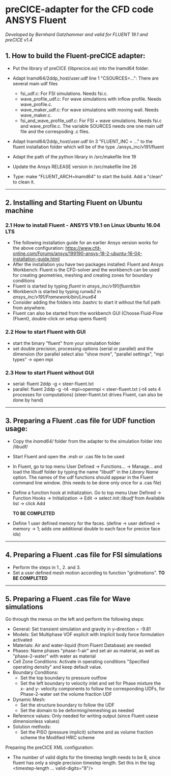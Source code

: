 # preCICE-adapter for the CFD code ANSYS Fluent
*Developed by Bernhard Gatzhammer and valid for FLUENT 19.1 and preCICE v1.4*

## 1. How to build the Fluent-preCICE adapter: 
  * Put the library of preCICE (libprecice.so) into the lnamd64 folder.
  * Adapt lnamd64/2ddp_host/user.udf line 1 "CSOURCES=...": There are several main udf files
      - fsi_udf.c: For FSI simulations. Needs fsi.c.
      - wave_profile_udf.c: For wave simulations with inflow profile. Needs 
        wave_profile.c.
      - wave_maker_udf.c: For wave simulations with moving wall. Needs 
        wave_maker.c.
      - fsi_and_wave_profile_udf.c: For FSI + wave simulations. Needs fsi.c and 
        wave_profile.c.
      The variable SOURCES needs one one main udf file and the correspoding .c files.

  * Adapt lnamd64/2ddp_host/user.udf lin 3 "FLUENT_INC = ..." to the fluent installation
    folder which will be of the type ./ansys_inc/v191/fluent  
  * Adapt the path of the python library in /src/makefile line 19
  * Update the Ansys RELEASE version in /src/makefile line 26
  * Type: make "FLUENT_ARCH=lnamd64" to start the build. Add a "clean" to clean it.

--------------------------------------------------------------------------------

## 2. Installing and Starting Fluent on Ubuntu machine

  ### 2.1 How to install Fluent - **ANSYS V19.1 on Linux Ubuntu 16.04 LTS** 
  * The following installation guide for an earlier Ansys version works for the above configuration:
    <https://www.cfd-online.com/Forums/ansys/199190-ansys-18-2-ubuntu-16-04-installation-guide.html>
  * After the installation you have two packages installed: Fluent and Ansys Workbench:
    Fluent is the CFD-solver and the workbench can be used for creating
    geometries, meshing and creating zones for boundary conditions
  * Fluent is started by typing *fluent* in *ansys_inc/v191/fluent/bin*
  * Workbench is started by typing *runwb2* in
      *ansys_inc/v191/Framework/bin/Linux64*
  * Consider adding the folders into .bashrc to start it without the full
    path from anywhere.
  * Fluent can also be started from the workbench GUI (Choose Fluid-Flow
    (Fluent), double-click on setup opens fluent)

  ### 2.2 How to start Fluent with GUI
  * start the binary "fluent" from your simulation folder
  * set double precision, processing options (serial or parallel) and the dimension
    (for parallel select also "show more", "parallel settings", "mpi types" -> open mpi

  ### 2.3 How to start Fluent without GUI
  * serial:   fluent 2ddp -g < steer-fluent.txt
  * parallel: fluent 2ddp -g -t4 -mpi=openmpi < steer-fluent.txt
    (-t4 sets 4 processes for computations)
    (steer-fluent.txt drives Fluent, can also be done by hand)

--------------------------------------------------------------------------------

## 3. Preparing a Fluent .cas file for UDF function usage:
  * Copy the *lnamd64/* folder from the adapter to the simulation folder into /libudf/
  * Start Fluent and open the .msh or .cas file to be used
  * In Fluent, go to top menu User Defined -> Functions... -> Manage... and 
    load the libudf folder by typing the name "libudf" in the *Library Name* option. 
    The names of the udf functions should appear in the Fluent command line window. 
    (this needs to be done only once for a .cas file)
  * Define a function hook at initialization. Go to top menu User Defined -> Function Hooks ->
    Initialization -> Edit -> select *init::libudf* from Available list -> click Add
    
    **TO BE COMPLETED**
  
  * Define 1 user defined memory for the faces. (define -> user defined -> memory -> 1; 
    adds one additional double to each face for precice face ids)

--------------------------------------------------------------------------------

## 4. Preparing a Fluent .cas file for FSI simulations

  * Perform the steps in 1., 2. and 3.
  * Set a user defined mesh motion according to function "gridmotions".
    **TO BE COMPLETED** 

--------------------------------------------------------------------------------

## 5. Preparing a Fluent .cas file for Wave simulations

Go through the menus on the left and perform the following steps:
  * General: Set transient simulation and gravity in y-direction = -9.81
  * Models: Set Multiphase VOF explicit with Implicit body force formulation activated
  * Materials: Air and water-liquid (from Fluent Database) are needed
  * Phases: Name phases "phase-1-air" and set air as material, as well as 
    "phase-2-water" with water as material
  * Cell Zone Conditions: Activate in operating conditions "Specified operating 
    density" and keep default value.
  * Boundary Conditions:
    + Set the top boundary to pressure outflow
    + Set the left boundary to velocity inlet and set for Phase mixture the 
      x- and y- velocity components to follow the corresponding UDFs, for 
      Phase-2-water set the volume fraction UDF
  * Dynamic Mesh: 
    + Set the structure boundary to follow the UDF
    + Set the domain to be deforming/remeshing as needed
  * Reference values: Only needed for writing output (since Fluent usese 
    dimensionless values)
  * Solution methods: 
    + Set the PISO (pressure implicit) scheme and as volume fraction scheme the 
      Modified HRIC scheme

Preparing the preCICE XML configuration:
  * The number of valid digits for the timestep length needs to be 8, since fluent
    has only a single precision timestep length. Set this in the tag <timestep-length ... valid-digits="8"/>
